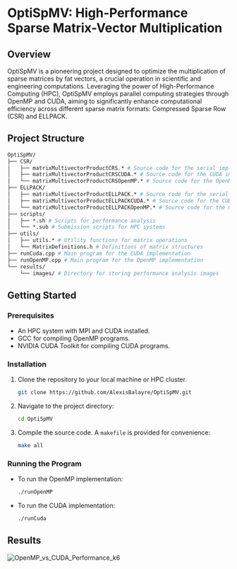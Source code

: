 # OptiSpMV: High-Performance Sparse Matrix-Vector Multiplication

## Overview

OptiSpMV is a pioneering project designed to optimize the multiplication of sparse matrices by fat vectors, a crucial operation in scientific and engineering computations. Leveraging the power of High-Performance Computing (HPC), OptiSpMV employs parallel computing strategies through OpenMP and CUDA, aiming to significantly enhance computational efficiency across different sparse matrix formats: Compressed Sparse Row (CSR) and ELLPACK.

## Project Structure

```graphql
OptiSpMV/
├── CSR/
│   ├── matrixMultivectorProductCRS.* # Source code for the serial implementation of the CSR format
│   ├── matrixMultivectorProductCRSCUDA.* # Source code for the CUDA implementation of the CSR format
│   └── matrixMultivectorProductCRSOpenMP.* # Source code for the OpenMP implementation of the CSR format
├── ELLPACK/
│   ├── matrixMultivectorProductELLPACK.* # Source code for the serial implementation of the ELLPACK format
│   ├── matrixMultivectorProductELLPACKCUDA.* # Source code for the CUDA implementation of the ELLPACK format
│   └── matrixMultivectorProductELLPACKOpenMP.* # Source code for the OpenMP implementation of the ELLPACK format
├── scripts/
│   ├── *.sh # Scripts for performance analysis
│   └── *.sub # Submission scripts for HPC systems
├── utils/
│   ├── utils.* # Utility functions for matrix operations
│   └── MatrixDefinitions.h # Definitions of matrix structures
├── runCuda.cpp # Main program for the CUDA implementation
├── runOpenMP.cpp # Main program for the OpenMP implementation
└── results/
    └── images/ # Directory for storing performance analysis images
```

## Getting Started

### Prerequisites

- An HPC system with MPI and CUDA installed.
- GCC for compiling OpenMP programs.
- NVIDIA CUDA Toolkit for compiling CUDA programs.

### Installation

1. Clone the repository to your local machine or HPC cluster.

   ```bash
   git clone https://github.com/AlexisBalayre/OptiSpMV.git
   ```

2. Navigate to the project directory:

   ```bash
   cd OptiSpMV
   ```

3. Compile the source code. A `makefile` is provided for convenience:

   ```bash
   make all
   ```

### Running the Program

- To run the OpenMP implementation:

  ```bash
  ./runOpenMP
  ```

- To run the CUDA implementation:

  ```bash
  ./runCuda
  ```

## Results
![OpenMP_vs_CUDA_Performance_k6](https://github.com/AlexisBalayre/OptiSpMV/assets/60859013/2df47784-15cd-49d1-aa70-704def839e96)
